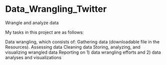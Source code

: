 # Data_Wrangling_Twitter
Wrangle and analyze data


 My tasks in this project are as follows:

Data wrangling, which consists of:
Gathering data (downloadable file in the Resources).
Assessing data
Cleaning data
Storing, analyzing, and visualizing wrangled data
Reporting on 1) data wrangling efforts and 2) data analyses and visualizations
